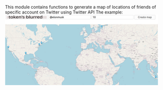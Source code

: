This module contains functions to generate a map of locations 
of friends of specific account on Twitter using Twitter API 
The example:
![input.png](https://github.com/bbryk/friends_on_map/blob/master/images/input.png.svg)
![map](https://github.com/bbryk/friends_on_map/blob/master/images/map.png)
